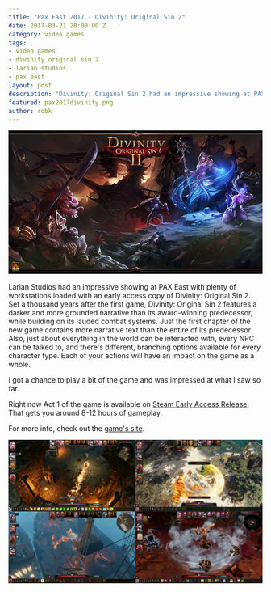 ```yaml
---
title: "Pax East 2017 - Divinity: Original Sin 2"
date: 2017-03-21 20:00:00 Z
category: video games
tags:
- video games
- divinity original sin 2
- larian studios
- pax east
layout: post
description: "Divinity: Original Sin 2 had an impressive showing at PAX East 2017 with a large booth full of playable copies."
featured: pax2017divinity.png
author: robk
---
```


![Divinity: Original Sin 2](/images/divinity/DOS2_KeyArt.jpg)

Larian Studios had an impressive showing at PAX East with plenty of workstations loaded with an early access copy of Divinity: Original Sin 2. Set a thousand years after the first game, Divinity: Original Sin 2 features a darker and more grounded narrative than its award-winning predecessor, while building on its lauded combat systems. Just the first chapter of the new game contains more narrative text than the entire of its predecessor. Also, just about everything in the world can be interacted with, every NPC can be talked to, and there's different, branching options available for every character type. Each of your actions will have an impact on the game as a whole.

I got a chance to play a bit of the game and was impressed at what I saw so far.

Right now Act 1 of the game is available on [Steam Early Access Release](http://store.steampowered.com/app/435150/). That gets you around 8-12 hours of gameplay.

For more info, check out the [game's site](http://www.divinity.game).

![Divinity Original Sin 2 Screens](/images/divinity/divinityscreens.jpg)
